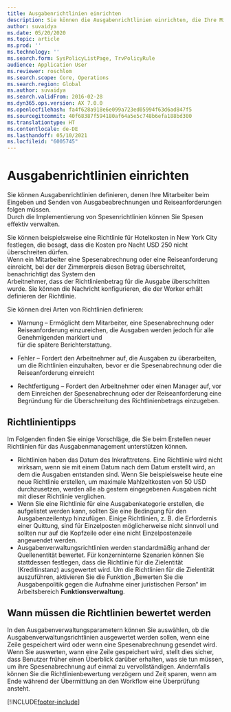 ```yaml
---
title: Ausgabenrichtlinien einrichten
description: Sie können die Ausgabenrichtlinien einrichten, die Ihre Mitarbeiter beim Eingeben und Senden von Spesenabrechnungen und Reiseanforderungen in Microsoft Dynamics 365 Finance befolgen müssen.
author: suvaidya
ms.date: 05/20/2020
ms.topic: article
ms.prod: ''
ms.technology: ''
ms.search.form: SysPolicyListPage, TrvPolicyRule
audience: Application User
ms.reviewer: roschlom
ms.search.scope: Core, Operations
ms.search.region: Global
ms.author: suvaidya
ms.search.validFrom: 2016-02-28
ms.dyn365.ops.version: AX 7.0.0
ms.openlocfilehash: fa4f628a918e6e099a723ed05994f63d6ad847f5
ms.sourcegitcommit: 40f68387f594180af64a5e5c748b6efa188bd300
ms.translationtype: HT
ms.contentlocale: de-DE
ms.lasthandoff: 05/10/2021
ms.locfileid: "6005745"
---
```

# <a name="set-up-expense-policies"></a>Ausgabenrichtlinien einrichten

Sie können Ausgabenrichtlinien definieren, denen Ihre Mitarbeiter beim Eingeben und Senden von Ausgabeabrechnungen und Reiseanforderungen folgen müssen.         
Durch die Implementierung von Spesenrichtlinien können Sie Spesen effektiv verwalten.         

Sie können beispielsweise eine Richtlinie für Hotelkosten in New York City festlegen, die besagt, dass die Kosten pro Nacht USD 250 nicht überschreiten dürfen.       
Wenn ein Mitarbeiter eine Spesenabrechnung oder eine Reiseanforderung einreicht, bei der der Zimmerpreis diesen Betrag überschreitet, benachrichtigt das System den        
Arbeitnehmer, dass der Richtlinienbetrag für die Ausgabe überschritten wurde. Sie können die Nachricht konfigurieren, die der Worker erhält        
definieren der Richtlinie.      
        
Sie können drei Arten von Richtlinien definieren:         
        
- Warnung – Ermöglicht dem Mitarbeiter, eine Spesenabrechnung oder Reiseanforderung einzureichen, die Ausgaben werden jedoch für alle Genehmigenden markiert und        
  für die spätere Berichterstattung.        

- Fehler – Fordert den Arbeitnehmer auf, die Ausgaben zu überarbeiten, um die Richtlinien einzuhalten, bevor er die Spesenabrechnung oder die Reiseanforderung einreicht       
 
 - Rechtfertigung – Fordert den Arbeitnehmer oder einen Manager auf, vor dem Einreichen der Spesenabrechnung oder der Reiseanforderung eine Begründung für die Überschreitung des Richtlinienbetrags einzugeben.        

## <a name="policy-tips"></a>Richtlinientipps
Im Folgenden finden Sie einige Vorschläge, die Sie beim Erstellen neuer Richtlinien für das Ausgabenmanagement unterstützen können. 
* Richtlinien haben das Datum des Inkrafttretens. Eine Richtlinie wird nicht wirksam, wenn sie mit einem Datum nach dem Datum erstellt wird, an dem die Ausgaben entstanden sind. Wenn Sie beispielsweise heute eine neue Richtlinie erstellen, um maximale Mahlzeitkosten von 50 USD durchzusetzen, werden alle ab gestern eingegebenen Ausgaben nicht mit dieser Richtlinie verglichen.
* Wenn Sie eine Richtlinie für eine Ausgabenkategorie erstellen, die aufgelistet werden kann, sollten Sie eine Bedingung für den Ausgabenzeilentyp hinzufügen. Einige Richtlinien, z. B. die Erfordernis einer Quittung, sind für Einzelposten möglicherweise nicht sinnvoll und sollten nur auf die Kopfzeile oder eine nicht Einzelpostenzeile angewendet werden. 
* Ausgabenverwaltungsrichtlinien werden standardmäßig anhand der Quellenentität bewertet. Für konzerninterne Szenarien können Sie stattdessen festlegen, dass die Richtlinie für die Zielentität (Kreditinstanz) ausgewertet wird. Um die Richtlinien für die Zielentität auszuführen, aktivieren Sie die Funktion „Bewerten Sie die Ausgabenpolitik gegen die Aufnahme einer juristischen Person“ im Arbeitsbereich **Funktionsverwaltung**.

## <a name="when-to-evaluate-policies"></a>Wann müssen die Richtlinien bewertet werden

In den Ausgabenverwaltungsparametern können Sie auswählen, ob die Ausgabenverwaltungsrichtlinien ausgewertet werden sollen, wenn eine Zeile gespeichert wird oder wenn eine Spesenabrechnung gesendet wird. Wenn Sie auswerten, wann eine Zeile gespeichert wird, stellt dies sicher, dass Benutzer früher einen Überblick darüber erhalten, was sie tun müssen, um ihre Spesenabrechnung auf einmal zu vervollständigen. Andernfalls können Sie die Richtlinienbewertung verzögern und Zeit sparen, wenn am Ende während der Übermittlung an den Workflow eine Überprüfung ansteht.


[!INCLUDE[footer-include](../includes/footer-banner.md)]